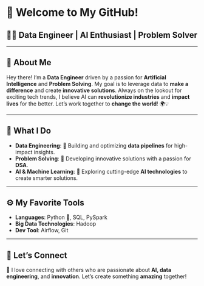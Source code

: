 # 🚀 Welcome to My GitHub!

## 🧑‍💻 **Data Engineer | AI Enthusiast | Problem Solver**

---

## 🌌 **About Me**
Hey there! I’m a **Data Engineer** driven by a passion for **Artificial Intelligence** and **Problem Solving**. My goal is to leverage data to **make a difference** and create **innovative solutions**. Always on the lookout for exciting tech trends, I believe AI can **revolutionize industries** and **impact lives** for the better. Let’s work together to **change the world**! 🌍💡

---

## 💼 **What I Do**

- **Data Engineering**: 🔹 Building and optimizing **data pipelines** for high-impact insights.  
- **Problem Solving**: 🔹 Developing innovative solutions with a passion for **DSA**.  
- **AI & Machine Learning**: 🔹 Exploring cutting-edge **AI technologies** to create smarter solutions.  

---

## ⚙️ **My Favorite Tools**

- **Languages**: Python 🐍, SQL, PySpark
- **Big Data Technologies**: Hadoop
-  **Dev Tool**: Airflow, Git

---

## 🤝 **Let’s Connect**

💬 I love connecting with others who are passionate about **AI, data engineering**, and **innovation**. Let’s create something **amazing** together!  
